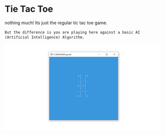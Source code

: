 # Tie Tac Toe

  nothing much! 
	Its just the regular tic tac toe game.

	But the difference is you are playing here against a basic AI
	(Artificial Intelligence) Algorithm.


![](https://github.com/ashish7zeph/python-games/blob/master/Tic%20Tac%20Toe/gameplay.png)
